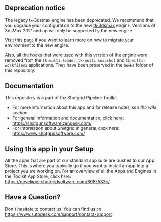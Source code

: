 ## Deprecation notice
The legacy tk-3dsmax engine has been deprecated. We recommend that you upgrade your configuration to the new [tk-3dsmax](https://github.com/shotgunsoftware/tk-3dsmax) engine. Versions of 3dsMax 2021 and up will only be supported by the new engine.

Visit [this page](https://developer.shotgridsoftware.com/tk-3dsmax) if you want to learn more on how to migrate your environment to the new engine.

Also, all the hooks that were used with this version of the engine were removed from the `tk-multi-loader`, `tk-multi-snapshot` and `tk-multi-workfiles2` applications. They have been preserved in the `hooks` folder of this repository.

## Documentation

This repository is a part of the Shotgrid Pipeline Toolkit.

- For more information about this app and for release notes, *see the wiki section*.
- For general information and documentation, click here: https://shotgunsoftware.zendesk.com/
- For information about Shotgrid in general, click here: https://www.shotgridsoftware.com/

## Using this app in your Setup
All the apps that are part of our standard app suite are pushed to our App Store. 
This is where you typically go if you want to install an app into a project you are
working on. For an overview of all the Apps and Engines in the Toolkit App Store,
click here: https://developer.shotgridsoftware.com/8085533c/.

## Have a Question?
Don't hesitate to contact us! You can find us on https://www.autodesk.com/support/contact-support
